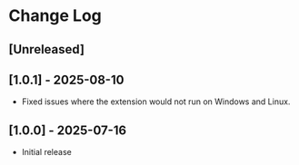 # Change Log

## [Unreleased]

## [1.0.1] - 2025-08-10

- Fixed issues where the extension would not run on Windows and Linux.

## [1.0.0] - 2025-07-16

- Initial release